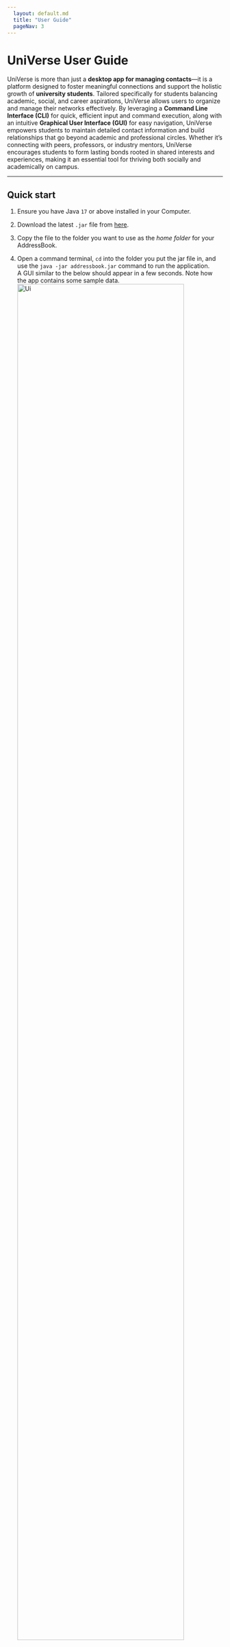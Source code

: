 ```yaml
---
  layout: default.md
  title: "User Guide"
  pageNav: 3
---
```


# UniVerse User Guide


UniVerse is more than just a **desktop app for managing contacts**—it is a platform designed to foster meaningful connections and support the holistic growth of **university students**. Tailored specifically for students balancing academic, social, and career aspirations, UniVerse allows users to organize and manage their networks effectively. By leveraging a **Command Line Interface (CLI)** for quick, efficient input and command execution, along with an intuitive **Graphical User Interface (GUI)** for easy navigation, UniVerse empowers students to maintain detailed contact information and build relationships that go beyond academic and professional circles. Whether it’s connecting with peers, professors, or industry mentors, UniVerse encourages students to form lasting bonds rooted in shared interests and experiences, making it an essential tool for thriving both socially and academically on campus.

<!-- * Table of Contents -->

<page-nav-print />

---

<div style="page-break-after: always;"></div>

## Quick start

1. Ensure you have Java `17` or above installed in your Computer.

2. Download the latest `.jar` file from [here](https://github.com/AY2425S1-CS2103T-T17-1/tp/releases).

3. Copy the file to the folder you want to use as the _home folder_ for your AddressBook.

4. Open a command terminal, `cd` into the folder you put the jar file in, and use the `java -jar addressbook.jar` command
   to run the application.<br>
   A GUI similar to the below should appear in a few seconds. Note how the app contains some sample data.<br>
   <img src="images/Ui.png" alt="Ui" style="width: 90%;">

5. Type the command in the command box and press Enter to execute it. e.g. typing **`help`** and pressing Enter will
   open the help window.<br>
   Some example commands you can try:

   - `list` : Lists all contacts.

   - `add n/John Doe p/98765432 e/johnd@example.com a/311, Clementi Ave 2, #02-25 u/NUS m/Computer Science b/13-12-2003` : Adds a contact named `John Doe` to the Address Book.

   - `findu u/NUS` : Finds all contacts who study at NUS.

   - `findi i/Swimming i/Reading` : Finds all contacts whose interests include studying and reading.

   - `exit` : Exits the app.

6. Refer to the [Features](#features) below for details of each command.

---

<div style="page-break-after: always;"></div>

## Features

<box type="info" seamless>

**Notes about the command format:**<br>

- Words in `UPPER_CASE` are the parameters to be supplied by the user.<br>
  e.g. in `add n/NAME`, `NAME` is a parameter which can be used as `add n/John Doe`.

- Items in square brackets are optional.<br>
  e.g `n/NAME [t/TAG]` can be used as `n/John Doe t/friend` or as `n/John Doe`.

- Items with `…`​ after them can be used multiple times including zero times.<br>
  e.g. `[t/TAG]…​` can be used as ` ` (i.e. 0 times), `t/friend`, `t/friend t/family` etc.

- Parameters can be in any order.<br>
  e.g. if the command specifies `n/NAME p/PHONE_NUMBER`, `p/PHONE_NUMBER n/NAME` is also acceptable.

- Extraneous parameters for commands that do not take in parameters (such as `help`, `list`, `exit` and `clear`) will be ignored.<br>
  e.g. if the command specifies `help 123`, it will be interpreted as `help`.

- If you are using a PDF version of this document, be careful when copying and pasting commands that span multiple lines as space characters surrounding line-breaks may be omitted when copied over to the application.
  </box>

### Viewing help : `help`

Shows a message explaning how to access the help page.

![help message](images/helpMessage.png)

Format: `help`

<br>

### Adding a person: `add`

Adds a person to the address book.

Format:

```plaintext
add n/NAME p/PHONE_NUMBER e/EMAIL a/ADDRESS u/UNIVERSITY m/MAJOR b/BIRTHDATE [w/WORK_EXPERIENCE] [i/INTEREST]... [t/TAG]...
```

<box type="tip" seamless>

**Tip:** A person can have any number of interests and tags (including 0)
</box>

Parameters:

- `n/NAME`: Full name of the contact.
- `p/PHONE_NUMBER`: 8-15 digit phone number.
- `e/EMAIL`: Email address in a valid format.
- `a/ADDRESS`: Contact's address.
- `u/UNIVERSITY`: University name.
- `m/MAJOR`: Major or field of study.
- `b/BIRTHDATE`: Date of birth in `dd-mm-yyyy` format.
- `[w/WORK_EXPERIENCE]`: Work experience in the format `ROLE,COMPANY,YEAR`.
- `[i/INTEREST]...`: Interests of the contact.
- `[t/TAG]...`: Tags for categorization.

Examples:

```plaintext
add n/John Doe p/98765432 e/johnd@example.com a/311, Clementi Ave 2, #02-25 w/Intern,Google,2024 u/NUS m/Computer Science t/friends t/owesMoney i/swimming i/reading b/13-12-2003
```

```plaintext
add n/Betsy Crowe p/98765431 e/betsycrowe@example.com a/Bishan Street 22, #02-12 w/Intern,Meta,2024 u/NTU m/Computer Science t/classmate b/01-01-2001`
```

<br>

### Adding Interests: `addi`

Adds interest(s) to an existing contact.

Format:

```plaintext
addi in/INDEX i/INTEREST...
```

- `in/INDEX`: Contact's position in the list.
- `i/INTEREST...`: Interests to add. Can add multiple interests.

Example:

```plaintext
addi in/1 i/Swimming i/Cycling
```

<br>

### Adding Work Experience: `addw`

Adds work experience to an existing contact.

Format:

```plaintext
addw in/INDEX w/ROLE,COMPANY,YEAR
```

- `in/INDEX`: Contact's position in the list.
- `w/ROLE,COMPANY,YEAR`: Work experience details.

Example:

```plaintext
addw in/1 w/Software Engineer,Google,2023
```

- `in/INDEX`: Index of contact user wishes to add work experience to.
- `w/WORK EXPERIENCE` : Work Experience user wishes to add.
- Index has to be a number from 1 to the total number of existing contacts in the contact list.
- Work experience in the format `ROLE,COMPANY,YEAR`
- If existing contact has a current work experience, it will just be replaced by the user input.

Example:

- `addw in/1 w/Intern,Google,2024` Adds the work experience `Intern,Google,2024` to the 1st person in the contact list.
  
<br>
<div style="page-break-after: always;"></div>

### Listing all persons : `list`

Shows a list of all persons in the address book.

Format:

```plaintext
list
```

<br>

### Editing a person : `edit`

Edits an existing person in the address book.

Format:

```plaintext
edit INDEX [n/NAME] [p/PHONE] [e/EMAIL] [a/ADDRESS] [t/TAG]…​
```

- Edits the person at the specified `INDEX`. The index refers to the index number shown in the displayed person list. The index **must be a positive integer** 1, 2, 3, …​
- At least one of the optional fields must be provided.
- Existing values will be updated to the input values.
- When editing tags, the existing tags of the person will be removed i.e adding of tags is not cumulative.
- You can remove all the person’s tags by typing `t/` without
  specifying any tags after it.

Examples:

- `edit 1 p/91234567 e/johndoe@example.com` Edits the phone number and email address of the 1st person to be `91234567` and `johndoe@example.com` respectively.
- `edit 2 n/Betsy Crower t/` Edits the name of the 2nd person to be `Betsy Crower` and clears all existing tags.

<br>

### Locating persons by name: `find`

Finds persons whose names contain any of the given keywords.

Format:

```plaintext
find KEYWORD [MORE_KEYWORDS]
```

<box type="tip" seamless>

**Tip:** Type `list` to view the full list of contacts again.
</box>

- The search is case-insensitive. e.g `hans` will match `Hans`
- The order of the keywords does not matter. e.g. `Hans Bo` will match `Bo Hans`
- Only the name is searched.
- Only full words will be matched e.g. `Han` will not match `Hans`
- Persons matching at least one keyword will be returned (i.e. `OR` search).
  e.g. `Hans Bo` will return `Hans Gruber`, `Bo Yang`

Examples:

- `find John` returns `john` and `John Doe`
- `find alex david` returns `Alex Yeoh`, `David Li`<br>
  <img src="images/findAlexDavidResult.png" alt="result for 'find alex david'" style="width: 80%;">

<br>

### Finding Contacts by Interest: `findi`

Finds contacts with specific interests.

Format:

```plaintext
findi i/INTEREST
```

- `i/INTEREST`: Interest to search for.

Example:

```plaintext
findi i/Swimming
```

<br>

### Finding Contacts by Work Experience: `findw`

Finds contacts with specific work experiences based on **company** and optionally **role** and **year**.

Format:

```plaintext
findw w/COMPANY[,ROLE][,YEAR]
```

- **`COMPANY`**: Required. The name of the company to search for.
- **`ROLE`**: Optional. The role or position held at the company (e.g., `Engineer`).
- **`YEAR`**: Optional. The year of employment at the company.

<box type="info" seamless>

**Note**: The fields `ROLE` and `YEAR` can be omitted, but `COMPANY` must always be specified.
</box>

Examples:

- Find all contacts who worked at Google:
  ```plaintext
  findw w/Google
  ```
- Find contacts who interned at Google:
  ```plaintext
  findw w/Intern,Google
  ```
- Find contacts who interned at Google in 2024:
  ```plaintext
  findw w/Google,Intern,2024
  ```

<br>

### Finding Contacts by Major: `findm`

Finds contacts with a specific major.

Format:

```plaintext
findm m/MAJOR
```

- `m/MAJOR`: Major or field of study.

Example:

```plaintext
findm m/Computer Science
```

<br>

### Finding Contacts by University: `findu`

Finds contacts with a specific university.

Format:

```plaintext
findu u/UNIVERSITY
```

- `u/UNIVERSITY`: University.

Example:

```plaintext
findu u/NUS
```

<br>

### Deleting a person : `delete`

Deletes the specified person from the address book.

```plaintext
delete INDEX
```

- Deletes the person at the specified `INDEX`.
- The index refers to the index number shown in the displayed person list.
- The index **must be a positive integer** 1, 2, 3, …​

Examples:

- `list` followed by `delete 2` deletes the 2nd person in the address book.
- `find Betsy` followed by `delete 1` deletes the 1st person in the results of the `find` command.

<br>

### Clearing all entries : `clear`

Clears all entries from the address book.

```plaintext
clear
```

<div style="page-break-after: always;"></div>
<br>

### Exiting the program : `exit`

Exits the program.

```plaintext
exit
```

<br>

### Saving the data

AddressBook data are saved in the hard disk automatically after any command that changes the data. There is no need to save manually.

### Editing the data file

AddressBook data are saved automatically as a JSON file `[JAR file location]/data/addressbook.json`. Advanced users are welcome to update data directly by editing that data file.

<box type="warning" seamless>

**Caution:**
If your changes to the data file makes its format invalid, AddressBook will discard all data and start with an empty data file at the next run. Hence, it is recommended to take a backup of the file before editing it.<br>
Furthermore, certain edits can cause the AddressBook to behave in unexpected ways (e.g., if a value entered is outside the acceptable range). Therefore, edit the data file only if you are confident that you can update it correctly.
</box>

### Archiving data files `[coming in v2.0]`

_Details coming soon ..._

---

<div style="page-break-after: always;"></div>

## FAQ

**Q**: How do I transfer my data to another Computer?<br>
**A**: Install the app in the other computer and overwrite the empty data file it creates with the file that contains the data of your previous AddressBook home folder.

---

## Known issues

1. **When using multiple screens**, if you move the application to a secondary screen, and later switch to using only the primary screen, the GUI will open off-screen. The remedy is to delete the `preferences.json` file created by the application before running the application again.
2. **If you minimize the Help Window** and then run the `help` command (or use the `Help` menu, or the keyboard shortcut `F1`) again, the original Help Window will remain minimized, and no new Help Window will appear. The remedy is to manually restore the minimized Help Window.

---

## Command Summary
| Action                      | Format, Examples                                                                                                                                                                                                                          |
| --------------------------- |-------------------------------------------------------------------------------------------------------------------------------------------------------------------------------------------------------------------------------------------|
| **Add**                     | `add n/NAME p/PHONE_NUMBER e/EMAIL a/ADDRESS u/UNIVERSITY m/MAJOR b/BIRTHDATE [w/WORK_EXPERIENCE]... [i/INTEREST]... [t/TAG]...`<br> e.g., `add n/John Doe p/98765432 e/johnd@example.com a/123 Main St u/NUS m/Engineering b/13-12-2003` |
| **Add Interests**           | `addi in/INDEX i/INTEREST...` <br> e.g., `addi in/1 i/Swimming`                                                                                                                                                                           |
| **Add Work Experience**     | `addw in/INDEX w/ROLE,COMPANY,YEAR` <br> e.g., `addw in/1 w/Software Engineer,Google,2023`                                                                                                                                                |
| **Delete**                  | `delete INDEX` <br> e.g., `delete 3`                                                                                                                                                                                                      |
| **Edit**                    | `edit INDEX [n/NAME] [p/PHONE_NUMBER] [e/EMAIL] [a/ADDRESS] [u/UNIVERSITY] [m/MAJOR] [b/BIRTHDATE] [w/WORK_EXPERIENCE]... [i/INTEREST]... [t/TAG]...`                                                                                     |
| **Clear**                   | `clear`                                                                                                                                                                                                                                   |
| **Delete**                  | `delete INDEX`<br> e.g., `delete 3`                                                                                                                                                                                                       |
| **Edit**                    | `edit INDEX [n/NAME] [p/PHONE_NUMBER] [e/EMAIL] [a/ADDRESS] [t/TAG]…​`<br> e.g.,`edit 2 n/James Lee e/jameslee@example.com`                                                                                                               |
| **Find**                    | `find KEYWORD [MORE_KEYWORDS]`<br> e.g., `find James Jake`                                                                                                                                                                                |
| **Find by Interest**        | `findi i/INTEREST` <br> e.g., `findi i/Swimming`                                                                                                                                                                                          |
| **Find by Work Experience** | `findw w/[ROLE],COMPANY,[YEAR]` <br> e.g., `findw w/Engineer,Google`,`findw w/Google`, `findw w/Google, 2024`                                                                                                                             |
| **Find by University**      | `findu u/UNIVERSITY` <br> e.g., `findu u/NUS`                                                                                                                                                                                             |
| **Find by Major**           | `findm m/MAJOR` <br> e.g., `findm m/Computer Science`                                                                                                                                                                                     |
| **List**                    | `list`                                                                                                                                                                                                                                    |
| **Help**                    | `help`                                                                                                                                                                                                                                    |

